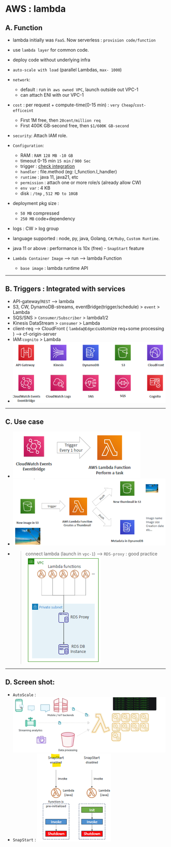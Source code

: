 # AWS : lambda 
## A. Function
- lambda initially was `FaaS`. Now serverless : `provision code/function` 
- use `lambda layer` for common code.
- deploy code without underlying infra
- `auto-scale with load` (parallel Lambdas, `max- 1000`)

- `network`:  
  - default : run in` aws owned VPC`, launch outside out VPC-1
  - can attach ENI with our VPC-1
  
- `cost` : per request +  compute-time(0-15 min) : `very Cheap`/`cost-efficeint`
  - First 1M free, then `20cent/million req`
  - First 400K GB-second free, then `$1/600K GB-second`
- `security`: Attach IAM role.

- `Configuration`:
  - RAM : `RAM 128 MB -10 GB`
  - timeout 0-15 min `15 min` / `900 Sec`
  - trigger :  [check integration](#b-integrated-with-services--triggers)
  - `handler` : file.method (eg: l_function.l_handler)
  - `runtime` : java 11, java21, etc
  - `permission` : attach one or more role/s (already allow CW)
  - `env var` : 4 KB
  - disk : `/tmp` , `512 MD to 10GB`

- deployment pkg size :
  - `50 MB`  compressed
  - `250 MB` code+dependency
  
-  logs : CW > log group
-  language supported : node, py, java, Golang, `C#/Ruby`, `Custom Runtime`.
  - java 11 or above : performance is 10x (free) - `SnapStart` feature
- `Lambda Container Image` --> run --> lambda Function
  - `base image` : lambda runtime API
  
---
## B. Triggers : Integrated with services 
- API-gateway/`REST` --> lambda
- S3, CW, DynamoDB-streams, eventBridge(trigger/schedule) > `event` > Lambda
- SQS/SNS > `Consumer/Subscriber` > lambda1/2
- Kinesis DataStream > `consumer` > Lambda
- client-req --> CloudFront ( `lambda@Edge`:customize req+some processing ) --> cf-origin-server
- IAM:`cognito` > Lambda
- ![img_1.png](../99_img/compute/lambda/img_1.png)

---
## C. Use case
- ![img_3.png](../99_img/compute/lambda/img_3.png)
- ![img_2.png](../99_img/compute/lambda/img_2.png)
- > connect lambda (launch in `vpc-1`) --> `RDS-proxy` : good practice  
![img_6.png](../99_img/compute/lambda/img_6.png)

---
## D. Screen shot:
- `AutoScale` : ![img_4.png](../99_img/compute/lambda/img_4.png)
- `SnapStart` : ![img_5.png](../99_img/compute/lambda/img_5.png)
